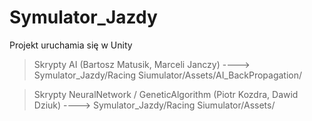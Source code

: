 # Symulator_Jazdy
Projekt uruchamia się w Unity<br />
> Skrypty AI (Bartosz Matusik, Marceli Janczy) ----> Symulator_Jazdy/Racing Siumulator/Assets/AI_BackPropagation/

> Skrypty NeuralNetwork / GeneticAlgorithm (Piotr Kozdra, Dawid Dziuk) ----> Symulator_Jazdy/Racing Siumulator/Assets/
